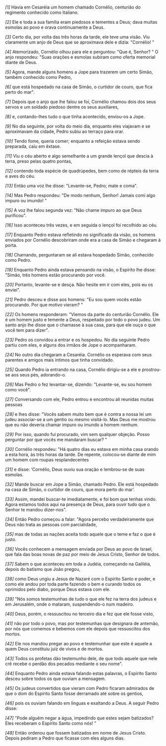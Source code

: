 *[1]* Havia em Cesaréia um homem chamado Cornélio, centurião do regimento conhecido como Italiano.

*[2]* Ele e toda a sua família eram piedosos e tementes a Deus; dava muitas esmolas ao povo e orava continuamente a Deus.

*[3]* Certo dia, por volta das três horas da tarde, ele teve uma visão. Viu claramente um anjo de Deus que se aproximava dele e dizia: "Cornélio! "

*[4]* Atemorizado, Cornélio olhou para ele e perguntou: "Que é, Senhor? " O anjo respondeu: "Suas orações e esmolas subiram como oferta memorial diante de Deus.

*[5]* Agora, mande alguns homens a Jope para trazerem um certo Simão, também conhecido como Pedro,

*[6]* que está hospedado na casa de Simão, o curtidor de couro, que fica perto do mar".

*[7]* Depois que o anjo que lhe falou se foi, Cornélio chamou dois dos seus servos e um soldado piedoso dentre os seus auxiliares,

*[8]* e, contando-lhes tudo o que tinha acontecido, enviou-os a Jope.

*[9]* No dia seguinte, por volta do meio dia, enquanto eles viajavam e se aproximavam da cidade, Pedro subiu ao terraço para orar.

*[10]* Tendo fome, queria comer; enquanto a refeição estava sendo preparada, caiu em êxtase.

*[11]* Viu o céu aberto e algo semelhante a um grande lençol que descia à terra, preso pelas quatro pontas,

*[12]* contendo toda espécie de quadrúpedes, bem como de répteis da terra e aves do céu.

*[13]* Então uma voz lhe disse: "Levante-se, Pedro; mate e coma".

*[14]* Mas Pedro respondeu: "De modo nenhum, Senhor! Jamais comi algo impuro ou imundo! "

*[15]* A voz lhe falou segunda vez: "Não chame impuro ao que Deus purificou".

*[16]* Isso aconteceu três vezes, e em seguida o lençol foi recolhido ao céu.

*[17]* Enquanto Pedro estava refletindo no significado da visão, os homens enviados por Cornélio descobriram onde era a casa de Simão e chegaram à porta.

*[18]* Chamando, perguntaram se ali estava hospedado Simão, conhecido como Pedro.

*[19]* Enquanto Pedro ainda estava pensando na visão, o Espírito lhe disse: "Simão, três homens estão procurando por você.

*[20]* Portanto, levante-se e desça. Não hesite em ir com eles, pois eu os enviei".

*[21]* Pedro desceu e disse aos homens: "Eu sou quem vocês estão procurando. Por que motivo vieram? "

*[22]* Os homens responderam: "Viemos da parte do centurião Cornélio. Ele é um homem justo e temente a Deus, respeitado por todo o povo judeu. Um santo anjo lhe disse que o chamasse à sua casa, para que ele ouça o que você tem para dizer".

*[23]* Pedro os convidou a entrar e os hospedou. No dia seguinte Pedro partiu com eles, e alguns dos irmãos de Jope o acompanharam.

*[24]* No outro dia chegaram a Cesaréia. Cornélio os esperava com seus parentes e amigos mais íntimos que tinha convidado.

*[25]* Quando Pedro ia entrando na casa, Cornélio dirigiu-se a ele e prostrou-se aos seus pés, adorando-o.

*[26]* Mas Pedro o fez levantar-se, dizendo: "Levante-se, eu sou homem como você".

*[27]* Conversando com ele, Pedro entrou e encontrou ali reunidas muitas pessoas

*[28]* e lhes disse: "Vocês sabem muito bem que é contra a nossa lei um judeu associar-se a um gentio ou mesmo visitá-lo. Mas Deus me mostrou que eu não deveria chamar impuro ou imundo a homem nenhum.

*[29]* Por isso, quando fui procurado, vim sem qualquer objeção. Posso perguntar por que vocês me mandaram buscar? "

*[30]* Cornélio respondeu: "Há quatro dias eu estava em minha casa orando a esta hora, às três horas da tarde. De repente, colocou-se diante de mim um homem com roupas resplandecentes

*[31]* e disse: ‘Cornélio, Deus ouviu sua oração e lembrou-se de suas esmolas.

*[32]* Mande buscar em Jope a Simão, chamado Pedro. Ele está hospedado na casa de Simão, o curtidor de couro, que mora perto do mar’.

*[33]* Assim, mandei buscar-te imediatamente, e foi bom que tenhas vindo. Agora estamos todos aqui na presença de Deus, para ouvir tudo que o Senhor te mandou dizer-nos".

*[34]* Então Pedro começou a falar: "Agora percebo verdadeiramente que Deus não trata as pessoas com parcialidade,

*[35]* mas de todas as nações aceita todo aquele que o teme e faz o que é justo.

*[36]* Vocês conhecem a mensagem enviada por Deus ao povo de Israel, que fala das boas novas de paz por meio de Jesus Cristo, Senhor de todos.

*[37]* Sabem o que aconteceu em toda a Judéia, começando na Galiléia, depois do batismo que João pregou,

*[38]* como Deus ungiu a Jesus de Nazaré com o Espírito Santo e poder, e como ele andou por toda parte fazendo o bem e curando todos os oprimidos pelo diabo, porque Deus estava com ele.

*[39]* "Nós somos testemunhas de tudo o que ele fez na terra dos judeus e em Jerusalém, onde o mataram, suspendendo-o num madeiro.

*[40]* Deus, porém, o ressuscitou no terceiro dia e fez que ele fosse visto,

*[41]* não por todo o povo, mas por testemunhas que designara de antemão, por nós que comemos e bebemos com ele depois que ressuscitou dos mortos.

*[42]* Ele nos mandou pregar ao povo e testemunhar que este é aquele a quem Deus constituiu juiz de vivos e de mortos.

*[43]* Todos os profetas dão testemunho dele, de que todo aquele que nele crê recebe o perdão dos pecados mediante o seu nome".

*[44]* Enquanto Pedro ainda estava falando estas palavras, o Espírito Santo desceu sobre todos os que ouviam a mensagem.

*[45]* Os judeus convertidos que vieram com Pedro ficaram admirados de que o dom do Espírito Santo fosse derramado até sobre os gentios,

*[46]* pois os ouviam falando em línguas e exaltando a Deus. A seguir Pedro disse:

*[47]* "Pode alguém negar a água, impedindo que estes sejam batizados? Eles receberam o Espírito Santo como nós! "

*[48]* Então ordenou que fossem batizados em nome de Jesus Cristo. Depois pediram a Pedro que ficasse com eles alguns dias.

